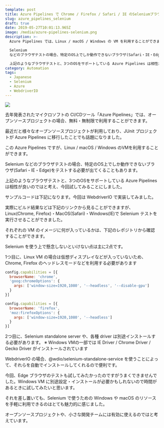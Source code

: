 ```yaml
---
template: post
title: Azure Pipelines で Chrome / Firefox / Safari / IE のSeleniumブラウザテストを実行させる
slug: azure_pipelines_selenium
draft: true
date: 2019-05-27T10:01:13.965Z
image: /media/azure-pipelines-selenium.png
description: >-
  Azure Pipelines では、Linux / macOS / Windows の VM を利用することができます。

  Selenium
  などのブラウザテストの場合、特定のOS上でしか動作できないブラウザ(Safari・IE・Edge)をテストする必要が出てくることもあります。

  上記のようなブラウザテストと、3つのOSをサポートしている Azure Pipelines は相性が良いのではと考え、今回試してみることにしました。
category: Automation
tags:
  - Japanese
  - Selenium
  - Azure
  - WebdriverIO
---
```

![](/media/azure-pipelines-selenium.png)

去年発表されたマイクロソフトの CI/CDツール「Azure Pipelines」では、オープンソースプロジェクトの場合、無料・無制限で利用することができます。

最近だと様々なオープンソースプロジェクトが利用しており、JUnit プロジェクトが Azure Pipelines に移行したことでも話題になりました。

この Azure Pipelines ですが、Linux / macOS / Windows のVMを利用することができます。

Selenium などのブラウザテストの場合、特定のOS上でしか動作できないブラウザ(Safari・IE・Edge)をテストする必要が出てくることもあります。

上記のようなブラウザテストと、3つのOSをサポートしている Azure Pipelines は相性が良いのではと考え、今回試してみることにしました。

サンプルコードは下記になります。今回は WebdriverIO で実装してみました。

実際にビルド結果などは下記のリンクから見ることができますが、Linux(Chrome, Firefox)・MacOS(Safari)・Windows(IE)で Selenium テストを実行させることができました。

それぞれの VM のイメージに何が入っているかは、下記のレポジトリから確認することができます。

Selenium を使う上で懸念しないといけない点は主に2点です。

1つ目に、Linux VM の場合は仮想ディスプレイなどが入っていないため、Chrome, Firefox のヘッドレスモードなどを利用する必要があります

```javascript
config.capabilities = [{
  browserName: 'chrome',
  'goog:chromeOptions': {
    args: ['window-size=1920,1080', '--headless', '--disable-gpu']
  }
}]
```

```javascript
config.capabilities = [{
  browserName: 'firefox',
  'moz:firefoxOptions': {
    args: ['window-size=1920,1080', '--headless']
  }
}]
```

2つ目に、Selenium standalone server や、各種 driver は別途インストールする必要があります。
※ Windows VMの一部では IE Driver / Chrome Driver / Gecko Driver がインストールされています

WebdriverIO の場合、@wdio/selenium-standalone-service を使うことによって、それらを自動でインストールしてくれるので便利です。

今回、Edge ブラウザのテストも試してみたかったのですがうまくできませんでした。Windows VM に別途設定・インストールが必要かもしれないので時間があるときに試してみたいと思います。

それを差し置いても、Selenium で使うための Windows や macOS のリソースを手軽に利用できるのはとても魅力的に感じました。

オープンソースプロジェクトや、小さな開発チームには有効に使えるのではと考えています。
